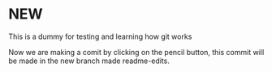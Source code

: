 # NEW
This is a dummy for testing and learning how git works

Now we are making a comit by clicking on the pencil button, this commit will be made in the new branch made readme-edits.

